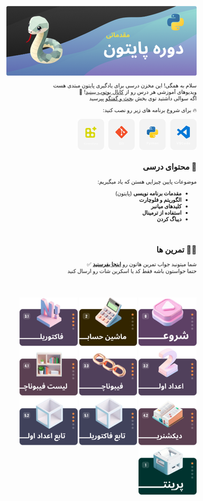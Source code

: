 <div dir="rtl">

![python course](/.assets/md/cover.png)

سلام به همگی! این مخزن درسی برای یادگیری پایتون مبتدی هست  
ویدیوهای آموزشی هر درس رو از [کانال یوتوب ببینید](https://www.youtube.com/watch?v=q_3SH5gpNXQ&list=PLQY8ZH6nFCV34vOV7B_sVjk3eHzTisAw6)! 🔴  
اگه سوالی داشتید توی بخش [بحث و گفتگو](https://github.com/hayyaun/kids/discussions) پپرسید

🔥 برای شروع برنامه های زیر رو نصب کنید:

[![VSCode](/.assets/md/vsc.png)](https://code.visualstudio.com/) &nbsp;
[![Python](/.assets/md/python.png)](https://www.python.org/downloads/release/python-3130/) &nbsp;
[![Git](/.assets/md/git.png)](https://git-scm.com/downloads) &nbsp;
[![VSCode Extensions](/.assets/md/ext.png)](vscode://extensions/hayyaun.jupack)

## 🧠 محتوای درسی

موضوعات پایین چیزایی هستن که یاد میگیریم:

- **مقدمات برنامه نویسی** (پایتون)
- **الگوریتم و فلوچارت**
- **کلیدهای میانبر**
- **استفاده از ترمینال**
- **دیباگ کردن**

<br/>

## 🧑‍💻 تمرین ها

شما میتونید جواب تمرین هاتون رو [**اینجا بفرسنید**](https://github.com/hayyaun/kids/discussions/4) ✅  
حتما حواستون باشه فقط کد یا اسکرین شات رو ارسال کنید

<br/>
<br/>

[<img alt="get started" src="/.assets/md/card.png" height="128px" />](/helps/README.md)
[<img alt="hello world" src="/.assets/md/card-1.png" height="128px" />](/helps/exercise-1.md)
[<img alt="exercise" src="/.assets/md/card-2.png" height="128px" />](/helps/exercise-2.md)
[<img alt="exercise" src="/.assets/md/card-3.png" height="128px" />](/helps/exercise-3-1.md)
[<img alt="exercise" src="/.assets/md/card-4.png" height="128px" />](/helps/exercise-3-2.md)
[<img alt="exercise" src="/.assets/md/card-5.png" height="128px" />](/helps/exercise-3-3.md)
[<img alt="exercise" src="/.assets/md/card-6.png" height="128px" />](/helps/exercise-4-1.md)
[<img alt="exercise" src="/.assets/md/card-7.png" height="128px" />](/helps/exercise-4-2.md)
[<img alt="exercise" src="/.assets/md/card-8.png" height="128px" />](/helps/exercise-5-1.md)
[<img alt="exercise" src="/.assets/md/card-9.png" height="128px" />](/helps/exercise-5-2.md)

</div>
